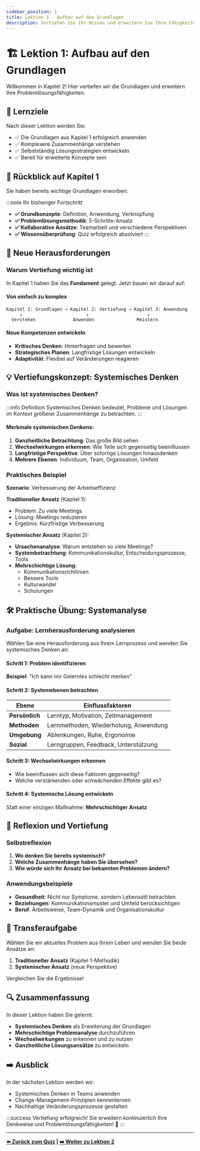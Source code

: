 ```yaml
---
sidebar_position: 1
title: Lektion 1 - Aufbau auf den Grundlagen
description: Vertiefen Sie Ihr Wissen und erweitern Sie Ihre Fähigkeiten
---
```


# 🏗️ Lektion 1: Aufbau auf den Grundlagen

Willkommen in Kapitel 2! Hier vertiefen wir die Grundlagen und erweitern Ihre Problemlösungsfähigkeiten.

## 🎯 Lernziele

Nach dieser Lektion werden Sie:
- ✅ Die Grundlagen aus Kapitel 1 erfolgreich anwenden
- ✅ Komplexere Zusammenhänge verstehen  
- ✅ Selbstständig Lösungsstrategien entwickeln
- ✅ Bereit für erweiterte Konzepte sein

## 🔄 Rückblick auf Kapitel 1

Sie haben bereits wichtige Grundlagen erworben:

:::note Ihr bisheriger Fortschritt
- **✅ Grundkonzepte**: Definition, Anwendung, Verknüpfung
- **✅ Problemlösungsmethodik**: 5-Schritte-Ansatz  
- **✅ Kollaborative Ansätze**: Teamarbeit und verschiedene Perspektiven
- **✅ Wissensüberprüfung**: Quiz erfolgreich absolviert
:::

## 🚀 Neue Herausforderungen

### Warum Vertiefung wichtig ist

In Kapitel 1 haben Sie das **Fundament** gelegt. Jetzt bauen wir darauf auf:

#### Von einfach zu komplex
```
Kapitel 1: Grundlagen → Kapitel 2: Vertiefung → Kapitel 3: Anwendung
     ↓                        ↓                      ↓
  Verstehen              Anwenden                Meistern
```

#### Neue Kompetenzen entwickeln
- **Kritisches Denken**: Hinterfragen und bewerten
- **Strategisches Planen**: Langfristige Lösungen entwickeln
- **Adaptivität**: Flexibel auf Veränderungen reagieren

## 💡 Vertiefungskonzept: Systemisches Denken

### Was ist systemisches Denken?

:::info Definition
Systemisches Denken bedeutet, Probleme und Lösungen im Kontext größerer Zusammenhänge zu betrachten.
:::

#### Merkmale systemischen Denkens:
1. **Ganzheitliche Betrachtung**: Das große Bild sehen
2. **Wechselwirkungen erkennen**: Wie Teile sich gegenseitig beeinflussen
3. **Langfristige Perspektive**: Über sofortige Lösungen hinausdenken
4. **Mehrere Ebenen**: Individuum, Team, Organisation, Umfeld

### Praktisches Beispiel

**Szenario**: Verbesserung der Arbeitseffizienz

**Traditioneller Ansatz** (Kapitel 1):
- Problem: Zu viele Meetings
- Lösung: Meetings reduzieren
- Ergebnis: Kurzfristige Verbesserung

**Systemischer Ansatz** (Kapitel 2):
- **Ursachenanalyse**: Warum entstehen so viele Meetings?
- **Systembetrachtung**: Kommunikationskultur, Entscheidungsprozesse, Tools
- **Mehrschichtige Lösung**: 
  - Kommunikationsrichtlinien
  - Bessere Tools
  - Kulturwandel
  - Schulungen

## 🛠️ Praktische Übung: Systemanalyse

### Aufgabe: Lernherausforderung analysieren

Wählen Sie eine Herausforderung aus Ihrem Lernprozess und wenden Sie systemisches Denken an:

#### Schritt 1: Problem identifizieren
**Beispiel**: "Ich kann mir Gelerntes schlecht merken"

#### Schritt 2: Systemebenen betrachten
| Ebene | Einflussfaktoren |
|--------|------------------|
| **Persönlich** | Lerntyp, Motivation, Zeitmanagement |
| **Methoden** | Lernmethoden, Wiederholung, Anwendung |
| **Umgebung** | Ablenkungen, Ruhe, Ergonomie |
| **Sozial** | Lerngruppen, Feedback, Unterstützung |

#### Schritt 3: Wechselwirkungen erkennen
- Wie beeinflussen sich diese Faktoren gegenseitig?
- Welche verstärkenden oder schwächenden Effekte gibt es?

#### Schritt 4: Systemische Lösung entwickeln
Statt einer einzigen Maßnahme: **Mehrschichtiger Ansatz**

## 🔬 Reflexion und Vertiefung

### Selbstreflexion
1. **Wo denken Sie bereits systemisch?**
2. **Welche Zusammenhänge haben Sie übersehen?**
3. **Wie würde sich Ihr Ansatz bei bekannten Problemen ändern?**

### Anwendungsbeispiele
- **Gesundheit**: Nicht nur Symptome, sondern Lebensstil betrachten
- **Beziehungen**: Kommunikationsmuster und Umfeld berücksichtigen  
- **Beruf**: Arbeitsweise, Team-Dynamik und Organisationskultur

## 🎯 Transferaufgabe

Wählen Sie ein aktuelles Problem aus Ihrem Leben und wenden Sie beide Ansätze an:

1. **Traditioneller Ansatz** (Kapitel 1-Methodik)
2. **Systemischer Ansatz** (neue Perspektive)

Vergleichen Sie die Ergebnisse!

## 🔍 Zusammenfassung

In dieser Lektion haben Sie gelernt:

- **Systemisches Denken** als Erweiterung der Grundlagen
- **Mehrschichtige Problemanalyse** durchzuführen  
- **Wechselwirkungen** zu erkennen und zu nutzen
- **Ganzheitliche Lösungsansätze** zu entwickeln

## ➡️ Ausblick

In der nächsten Lektion werden wir:
- Systemisches Denken in Teams anwenden
- Change-Management-Prinzipien kennenlernen
- Nachhaltige Veränderungsprozesse gestalten

:::success Vertiefung erfolgreich!
Sie erweitern kontinuierlich Ihre Denkweise und Problemlösungsfähigkeiten! 🎉
:::

---

**[⬅️ Zurück zum Quiz](../kapitel-1/quiz-1) | [➡️ Weiter zu Lektion 2](./lektion-2)** 